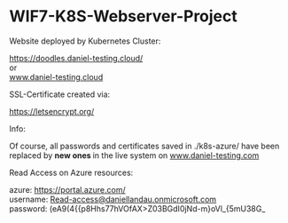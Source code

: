 # WIF7-K8S-Webserver-Project

Website deployed by Kubernetes Cluster:

  https://doodles.daniel-testing.cloud/
  <br> or <br>
  www.daniel-testing.cloud

SSL-Certificate created via:

  https://letsencrypt.org/

Info:

  Of course, all passwords and certificates saved in ./k8s-azure/ have been replaced by <b> new ones </b> in the live system on www.daniel-testing.com
  

Read Access on Azure resources:

  azure: https://portal.azure.com/ <br>
  username: Read-access@daniellandau.onmicrosoft.com <br>
  password: (eA9(4{{p8Hhs77hVOfAX>Z03BGdI0jNd-m}oVl_{5mU38G_
